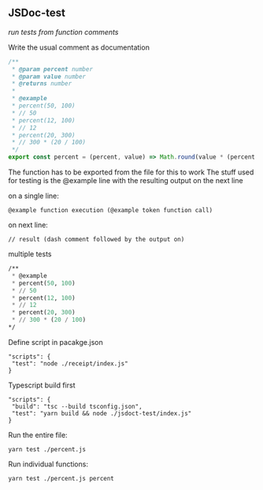 ## JSDoc-test

_run tests from function comments_

Write the usual comment as documentation

```js
/**
 * @param percent number
 * @param value number
 * @returns number
 *
 * @example
 * percent(50, 100)
 * // 50
 * percent(12, 100)
 * // 12
 * percent(20, 300)
 * // 300 * (20 / 100)
 */
export const percent = (percent, value) => Math.round(value * (percent / 100))
```

The function has to be exported from the file for this to work
The stuff used for testing is the @example line with the resulting output on the next line

on a single line:

```
@example function execution (@example token function call)
```

on next line:

```
// result (dash comment followed by the output on)
```

multiple tests

```lisp
/**
 * @example
 * percent(50, 100)
 * // 50
 * percent(12, 100)
 * // 12
 * percent(20, 300)
 * // 300 * (20 / 100)
*/
```

Define script in pacakge.json

```
"scripts": {
 "test": "node ./receipt/index.js"
}
```

Typescript build first

```
"scripts": {
 "build": "tsc --build tsconfig.json",
 "test": "yarn build && node ./jsdoct-test/index.js"
}
```

Run the entire file:

```
yarn test ./percent.js
```

Run individual functions:

```
yarn test ./percent.js percent
```

